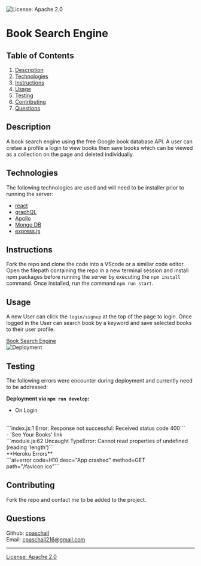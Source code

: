 ![License: Apache 2.0](https://img.shields.io/badge/License-Apache_2.0-blue.svg)

# Book Search Engine

## Table of Contents

1. [Description](#Description)
2. [Technologies](#Technology)
3. [Instructions](#Instructions)
4. [Usage](#Usage)
5. [Testing](#Testing)
6. [Contributing](#Contributing)
7. [Questions](#Questions)

## <a id="Description">Description</a>

A book search engine using the free Google book database API.  A user can cretae a profile a login to view books then save books which can be viewed as a collection on the page and deleted individually.

## <a id="Technology">Technologies</a>

The following technologies are used and will need to be installer prior to running the server:

- [react](https://reactjs.org/)
- [graphQL](https://graphql.org/)
- [Apollo](https://www.apollographql.com/)
- [Mongo DB](https://www.mongodb.com/)
- [express.js](https://expressjs.com/)

## <a id="Instructions">Instructions</a>

Fork the repo and clone the code into a VScode or a similiar code editor. Open the filepath containing the repo in a new terminal session and install npm packages before running the server by executing the ```npm install``` command. Once installed, run the command ```npm run start```.

## <a id="Usage">Usage</a>

A new User can click the ```login/signup``` at the top of the page to login.  Once logged in the User can search book by a keyword and save selected books to their user profile.

[Book Search Engine](https://book-serch-engine-aug2022.herokuapp.com/)
  <br>
![Deployment](./Assets/deployment.gif)

## <a id="Testing">Testing</a>
The following errors were encounter during deployment and currently need to be addressed:

**Deployment via ```npm run develop```:**
<br>
 - On Login
 <br>
 ```index.js:1 Error: Response not successful: Received status code 400```
 <br>
 - 'See Your Books' link
 <br>
 ```module.js:62 Uncaught TypeError: Cannot read properties of undefined (reading 'length')```
 <br>
**Heroku Errors**
<br>
```at=error code=H10 desc="App crashed" method=GET path="/favicon.ico"```

## <a id="Contributing">Contributing</a>

Fork the repo and contact me to be added to the project.

## <a id="Questions">Questions</a>

Github: [cpaschall](https://github.com/cpaschall)
<br>
Email: cpaschall216@gmail.com

---

[License: Apache 2.0](https://opensource.org/licenses/Apache-2.0)